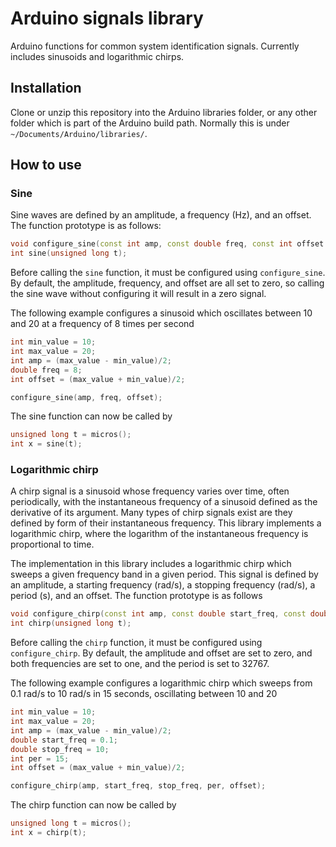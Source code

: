# Arduino signals library

Arduino functions for common system identification signals. Currently includes sinusoids and logarithmic chirps.

## Installation

Clone or unzip this repository into the Arduino libraries folder, or any other folder which is part of the Arduino build path. Normally this is under `~/Documents/Arduino/libraries/`.

## How to use

### Sine

Sine waves are defined by an amplitude, a frequency (Hz), and an offset. The function prototype is as follows:
```c++
void configure_sine(const int amp, const double freq, const int offset = 0);
int sine(unsigned long t);
```
Before calling the `sine` function, it must be configured using `configure_sine`. By default, the amplitude, frequency, and offset are all set to zero, so calling the sine wave without configuring it will result in a zero signal. 

The following example configures a sinusoid which oscillates between 10 and 20 at a frequency of 8 times per second
```c++
int min_value = 10;
int max_value = 20;
int amp = (max_value - min_value)/2;
double freq = 8;
int offset = (max_value + min_value)/2;

configure_sine(amp, freq, offset);
```
The sine function can now be called by
```c++
unsigned long t = micros();
int x = sine(t);
```

### Logarithmic chirp

A chirp signal is a sinusoid whose frequency varies over time, often periodically, with the instantaneous frequency of a sinusoid defined as the derivative of its argument. Many types of chirp signals exist are they defined by form of their instantaneous frequency. This library implements a logarithmic chirp, where the logarithm of the instantaneous frequency is proportional to time. 

The implementation in this library includes a logarithmic chirp which sweeps a given frequency band in a given period. This signal is defined by an amplitude, a starting frequency (rad/s), a stopping frequency (rad/s), a period (s), and an offset. The function prototype is as follows
```c++
void configure_chirp(const int amp, const double start_freq, const double stop_freq, const int per, const int offset = 0);
int chirp(unsigned long t);
```
Before calling the `chirp` function, it must be configured using `configure_chirp`. By default, the amplitude and offset are set to zero, and both frequencies are set to one, and the period is set to 32767. 

The following example configures a logarithmic chirp which sweeps from 0.1 rad/s to 10 rad/s in 15 seconds, oscillating between 10 and 20
```c++
int min_value = 10;
int max_value = 20;
int amp = (max_value - min_value)/2;
double start_freq = 0.1;
double stop_freq = 10;
int per = 15;
int offset = (max_value + min_value)/2;

configure_chirp(amp, start_freq, stop_freq, per, offset);
```
The chirp function can now be called by
```c++
unsigned long t = micros();
int x = chirp(t);
```

